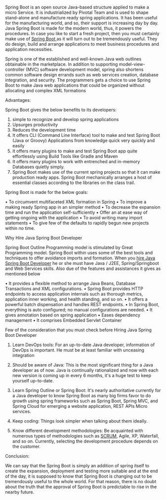 Spring Boot is an open source Java-based structure applied to make a micro Service. It is industrialized by Pivotal Team and is used to shape stand-alone and manufacture ready spring applications. It has been useful for the manufacturing world, and so, their support is increasing day by day. Java Spring Boot is made for the modern world, thus, it powers the procedures. In case you like to start a fresh project, then you must certainly make use of [Spring Boot ](https://spring.io/projects/spring-boot)as it will turn out to be tremendously useful. They do design, build and arrange applications to meet business procedures and application necessities.

Spring is one of the established and well-known Java web outlines obtainable in the marketplace. In addition to supporting model-view-controller (MVC) software development model, spring also shortens common software design errands such as web services creation, database integration, and security. The programmers gets a choice to use Spring Boot to make Java web applications that could be organized without allocating and complex XML formations

Advantages:

Spring Boot gives the below benefits to its developers:

1.	simple to recognize and develop spring applications
2.	Upsurges productivity
3.	Reduces the development time
4.	It offers CLI (Command Line Interface) tool to make and test Spring Boot (Java or Groovy) Applications from knowledge quick very quickly and easily
5.	It offers many plugins to make and test Spring Boot app quite effortlessly using Build Tools like Gradle and Maven
6.	It offers many plugins to work with entrenched and in-memory Databases quietly simply.
7.	Spring Boot makes use of the current spring projects so that it can make production ready apps. Spring Boot mechanically arranges a host of essential classes according to the libraries on the class trail.

Spring Boot is made for the below goals:

•	To circumvent multifaceted XML formation in Spring
•	To improve a making ready Spring app in an simpler method
•	To decrease the expansion time and run the application self-sufficiently
•	Offer an at ease way of getting ongoing with the application
•	To avoid writing many import statements
•	To give few of the defaults to rapidly begun new projects within no time.

Why Hire Java Spring Boot Developer

Spring Boot Outline Programming model is stimulated by Great Programming model. Spring Boot within uses some of the best tools and techniques to offer avoidance imports and formation.  When you [hire Java Spring Boot Developer](https://www.aegisinfoways.com/hire/java-developers.html) he or she must have Java / J2EE, Spring/Springboot and Web Services skills. Also due of the features and assistances it gives as mentioned below

•	It provides a flexible method to arrange Java Beans, Database Transactions and XML configurations.
•	Spring Boot provides HTTP endpoints to access application internals such as thorough metrics, application inner working, and health standing, and so on.
•	It offers a powerful batch dispensation and handles REST endpoints.
•	In Spring Boot, everything is auto configured; no manual configurations are needed.
•	It gives annotation based on spring application
•	Eases dependency management
•	It comprises Embedded Servlet Container

Few of the consideration that you must check before Hiring Java Spring Boot Developer

1.	Learn DevOps tools: For an up-to-date Java developer, information of DevOps is important. He must be at least familiar with unceasing integration

2.	Should be aware of Java: This is the most significant thing for a Java developer as of now. Java is continually rationalized and now with each new version is coming up in every 6 months, it's a huge test to keep yourself up-to-date.

3.	Learn Spring Outline or Spring Boot: It's nearly authoritative currently for a Java developer to know Spring Boot as many big firms favor to do growth using spring frameworks such as Spring Boot, Spring MVC, and Spring Cloud for emerging a website application, REST APIs Micro services.

4.	Keep coding: Things look simpler when talking about them ideally.

5.	Know different development methodologies: Be acquainted with numerous types of methodologies such as [SCRUM](https://www.scrum.org/resources/what-is-scrum), Agile, XP, Waterfall, and so on. Currently, selecting the development procedure depends on the customer.

Conclusion:

We can say that the Spring Boot is simply an addition of spring itself to create the expansion, deployment and testing more suitable and at the end of the day, it is supposed to know that Spring Boot is changing out to be tremendously useful to the whole world. For that reason, there is no doubt about the truth that the approval of Spring Boot is predictable to rise in the nearby future.